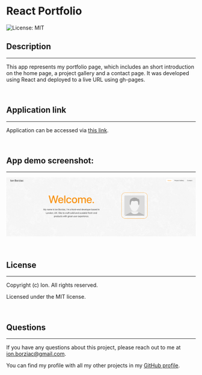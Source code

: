 # React Portfolio

![License: MIT](https://img.shields.io/badge/License-MIT-yellow.svg)

## Description
---
This app represents my portfolio page, which includes an short introduction on the home page, a project gallery and a contact page. It was developed using React and deployed to a live URL using gh-pages.

<br>

## Application link
---
Application can be accessed via [this link](https://ionb23.github.io/react-portfolio/).

<br>

## App demo screenshot:
---
![ScreenShot](/src/assets/app-demo.png)

<br>

## License
---
Copyright (c) Ion. All rights reserved.

Licensed under the MIT license.

<br>

## Questions
---
If you have any questions about this project, please reach out to me at ion.borziac@gmail.com.

You can find my profile with all my other projects in my [GitHub profile](https://github.com/ionb23/).